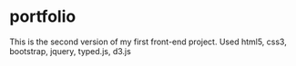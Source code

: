 # portfolio

This is the second version of my first front-end project. 
Used html5, css3, bootstrap, jquery, typed.js, d3.js
